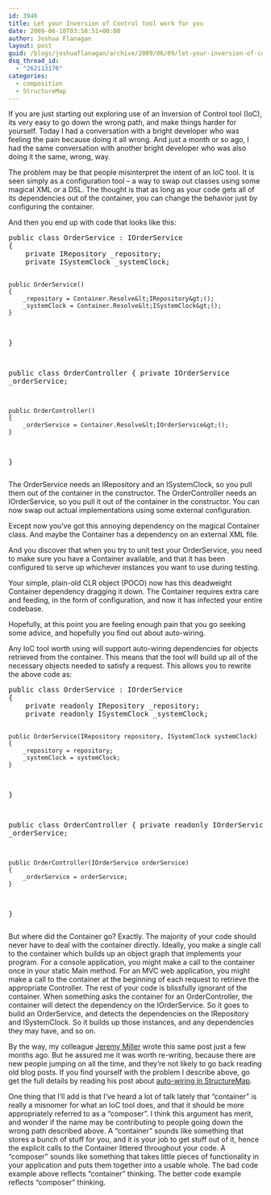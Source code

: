 ```yaml
---
id: 3946
title: Let your Inversion of Control tool work for you
date: 2009-06-10T03:58:51+00:00
author: Joshua Flanagan
layout: post
guid: /blogs/joshuaflanagan/archive/2009/06/09/let-your-inversion-of-control-tool-work-for-you.aspx
dsq_thread_id:
  - "262113176"
categories:
  - composition
  - StructureMap
---
```

If you are just starting out exploring use of an Inversion of Control tool (IoC), its very easy to go down the wrong path, and make things harder for yourself. Today I had a conversation with a bright developer who was feeling the pain because doing it all wrong. And just a month or so ago, I had the same conversation with another bright developer who was also doing it the same, wrong, way.

The problem may be that people misinterpret the intent of an IoC tool. It is seen simply as a configuration tool – a way to swap out classes using some magical XML or a DSL. The thought is that as long as your code gets all of its dependencies out of the container, you can change the behavior just by configuring the container.

And then you end up with code that looks like this:

<div style="padding-bottom: 0px;margin: 0px;padding-left: 0px;padding-right: 0px;float: none;padding-top: 0px" class="wlWriterEditableSmartContent">
  <pre>public class OrderService : IOrderService
{
    private IRepository _repository;
    private ISystemClock _systemClock;

    public OrderService()
    {
        _repository = Container.Resolve&lt;IRepository&gt;();
        _systemClock = Container.Resolve&lt;ISystemClock&gt;();
    }
}

public class OrderController
{
    private IOrderService _orderService;

    public OrderController()
    {
        _orderService = Container.Resolve&lt;IOrderService&gt;();
    }
}</pre>
</div>

The OrderService needs an IRepository and an ISystemClock, so you pull them out of the container in the constructor. The OrderController needs an IOrderService, so you pull it out of the container in the constructor. You can now swap out actual implementations using some external configuration.

Except now you’ve got this annoying dependency on the magical Container class. And maybe the Container has a dependency on an external XML file.

And you discover that when you try to unit test your OrderService, you need to make sure you have a Container available, and that it has been configured to serve up whichever instances you want to use during testing.

Your simple, plain-old CLR object (POCO) now has this deadweight Container dependency dragging it down. The Container requires extra care and feeding, in the form of configuration, and now it has infected your entire codebase.

Hopefully, at this point you are feeling enough pain that you go seeking some advice, and hopefully you find out about auto-wiring.

Any IoC tool worth using will support auto-wiring dependencies for objects retrieved from the container. This means that the tool will build up all of the necessary objects needed to satisfy a request. This allows you to rewrite the above code as:

<div style="padding-bottom: 0px;margin: 0px;padding-left: 0px;padding-right: 0px;float: none;padding-top: 0px" class="wlWriterEditableSmartContent">
  <pre>public class OrderService : IOrderService
{
    private readonly IRepository _repository;
    private readonly ISystemClock _systemClock;

    public OrderService(IRepository repository, ISystemClock systemClock)
    {
        _repository = repository;
        _systemClock = systemClock;
    }
}

public class OrderController
{
    private readonly IOrderService _orderService;

    public OrderController(IOrderService orderService)
    {
        _orderService = orderService;
    }
}</pre>
</div>

But where did the Container go? Exactly. The majority of your code should never have to deal with the container directly. Ideally, you make a single call to the container which builds up an object graph that implements your program. For a console application, you might make a call to the container once in your static Main method. For an MVC web application, you might make a call to the container at the beginning of each request to retrieve the appropriate Controller. The rest of your code is blissfully ignorant of the container. When something asks the container for an OrderController, the container will detect the dependency on the IOrderService. So it goes to build an OrderService, and detects the dependencies on the IRepository and ISystemClock. So it builds up those instances, and any dependencies they may have, and so on.

By the way, my colleague <a href="http://codebetter.com/blogs/jeremy.miller/" target="_blank">Jeremy Miller</a> wrote this same post just a few months ago. But he assured me it was worth re-writing, because there are new people jumping on all the time, and they’re not likely to go back reading old blog posts. If you find yourself with the problem I describe above, go get the full details by reading his post about <a href="http://codebetter.com/blogs/jeremy.miller/archive/2009/01/07/autowiring-in-structuremap-2-5.aspx" target="_blank">auto-wiring in StructureMap</a>.

One thing that I’ll add is that I’ve heard a lot of talk lately that “container” is really a misnomer for what an IoC tool does, and that it should be more appropriately referred to as a “composer”. I think this argument has merit, and wonder if the name may be contributing to people going down the wrong path described above. A “container” sounds like something that stores a bunch of stuff for you, and it is your job to get stuff out of it, hence the explicit calls to the Container littered throughout your code. A “composer” sounds like something that takes little pieces of functionality in your application and puts them together into a usable whole. The bad code example above reflects “container” thinking. The better code example reflects “composer” thinking.